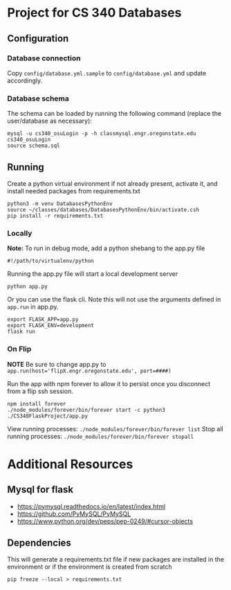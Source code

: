 # Project for CS 340 Databases

## Configuration

### Database connection

Copy `config/database.yml.sample` to `config/database.yml` and update accordingly.

### Database schema

The schema can be loaded by running the following command (replace the user/database as necessary):

```
mysql -u cs340_osuLogin -p -h classmysql.engr.oregonstate.edu cs340_osuLogin
source schema.sql
```

## Running


Create a python virtual environment if not already present, activate it, and install needed packages from requirements.txt
```
python3 -m venv DatabasesPythonEnv
source ~/classes/databases/DatabasesPythonEnv/bin/activate.csh
pip install -r requirements.txt
```

### Locally

**Note:** To run in debug mode, add a python shebang to the app.py file
```
#!/path/to/virtualenv/python
```

Running the app.py file will start a local development server
```
python app.py
```

Or you can use the flask cli. Note this will not use the arguments defined in `app.run` in app.py.

```
export FLASK_APP=app.py
export FLASK_ENV=development
flask run
```

### On Flip

**NOTE** Be sure to change app.py to `app.run(host='flipX.engr.oregonstate.edu', port=####)`

Run the app with npm forever to allow it to persist once you disconnect from a flip ssh session.
```
npm install forever
./node_modules/forever/bin/forever start -c python3 ./CS340FlaskProject/app.py
```
View running processes: `./node_modules/forever/bin/forever list`
Stop all running processes: `./node_modules/forever/bin/forever stopall`


# Additional Resources

## Mysql for flask

* https://pymysql.readthedocs.io/en/latest/index.html
* https://github.com/PyMySQL/PyMySQL
* https://www.python.org/dev/peps/pep-0249/#cursor-objects


## Dependencies

This will generate a requirements.txt file if new packages are installed in the environment or if the environment is created from scratch
```
pip freeze --local > requirements.txt
```
